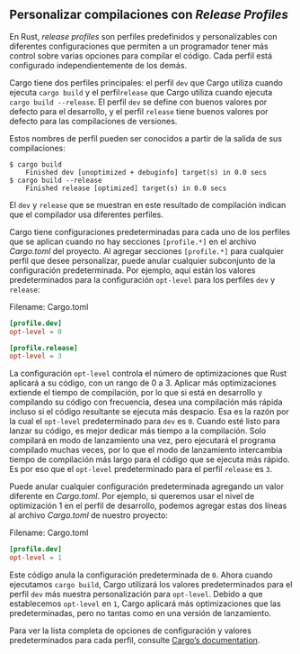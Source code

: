 ## Personalizar compilaciones con *Release Profiles*

En Rust, *release profiles* son perfiles predefinidos y personalizables con
diferentes configuraciones que permiten a un programador tener más control
sobre varias opciones para compilar el código. Cada perfil está configurado
independientemente de los demás.

Cargo tiene dos perfiles principales: el perfil `dev` que Cargo utiliza cuando ejecuta `cargo build` y el perfil`release` que Cargo utiliza cuando
ejecuta `cargo build --release`. El perfil `dev` se define con buenos valores
por defecto para el desarrollo, y el perfil `release` tiene buenos valores
por defecto para las compilaciones de versiones.

Estos nombres de perfil pueden ser conocidos a partir de la salida de sus
compilaciones:

```text
$ cargo build
    Finished dev [unoptimized + debuginfo] target(s) in 0.0 secs
$ cargo build --release
    Finished release [optimized] target(s) in 0.0 secs
```

El `dev` y `release` que se muestran en este resultado de compilación indican
que el compilador usa diferentes perfiles.

Cargo tiene configuraciones predeterminadas para cada uno de los perfiles que
se aplican cuando no hay secciones `[profile.*]` en el archivo *Cargo.toml*
del proyecto. Al agregar secciones `[profile.*]` para cualquier perfil que
desee personalizar, puede anular cualquier subconjunto de la configuración
predeterminada. Por ejemplo, aquí están los valores predeterminados para la
configuración `opt-level` para los perfiles `dev` y `release`:

<span class="filename">Filename: Cargo.toml</span>

```toml
[profile.dev]
opt-level = 0

[profile.release]
opt-level = 3
```

La configuración `opt-level` controla el número de optimizaciones que Rust
aplicará a su código, con un rango de 0 a 3. Aplicar más optimizaciones
extiende el tiempo de compilación, por lo que si está en desarrollo y
compilando su código con frecuencia, desea una compilación más rápida incluso
si el código resultante se ejecuta más despacio. Esa es la razón por la cual
el `opt-level` predeterminado para `dev` es `0`. Cuando esté listo para
lanzar su código, es mejor dedicar más tiempo a la compilación. Solo
compilará en modo de lanzamiento una vez, pero ejecutará el programa
compilado muchas veces, por lo que el modo de lanzamiento intercambia tiempo
de compilación más largo para el código que se ejecuta más rápido. Es por eso
que el `opt-level` predeterminado para el perfil `release` es `3`.

Puede anular cualquier configuración predeterminada agregando un valor
diferente en *Cargo.toml*. Por ejemplo, si queremos usar el nivel de
optimización 1 en el perfil de desarrollo, podemos agregar estas dos líneas
al archivo *Cargo.toml* de nuestro proyecto:

<span class="filename">Filename: Cargo.toml</span>

```toml
[profile.dev]
opt-level = 1
```

Este código anula la configuración predeterminada de `0`. Ahora cuando
ejecutamos `cargo build`, Cargo utilizará los valores predeterminados para el
perfil `dev` más nuestra personalización para `opt-level`. Debido a que
establecemos `opt-level` en `1`, Cargo aplicará más optimizaciones que las
predeterminadas, pero no tantas como en una versión de lanzamiento.

Para ver la lista completa de opciones de configuración y valores
predeterminados para cada perfil, consulte
[Cargo’s documentation](https://doc.rust-lang.org/cargo/).
